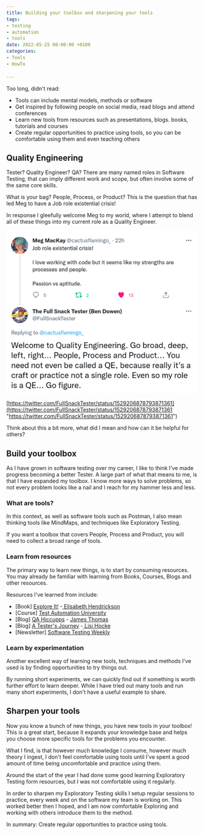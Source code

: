 ```yaml
---
title: Building your toolbox and sharpening your tools
tags:
- testing
- automation
- tools
date: 2022-05-25 00:00:00 +0100
categories:
- Tools
- HowTo

---
```

Too long, didn't read:

* Tools can include mental models, methods or software
* Get inspired by following people on social media, read blogs and attend conferences
* Learn new tools from resources such as presentations, blogs. books, tutorials and courses
* Create regular opportunities to practice using tools, so you can be comfortable using them and even teaching others

## Quality Engineering

Tester? Quality Engineer? QA? There are many named roles in Software Testing, that can imply different work and scope, but often involve some of the same core skills.

What is your bag? People, Process, or Product? This is the question that has led Meg to have a Job role existential crisis!

In response I gleefully welcome Meg to my world, where I attempt to blend all of these things into my current role as a Quality Engineer.

![Tweet about Quality Engineering](/uploads/screenshot-from-2022-05-25-18-27-24.png "Tweet")

[https://twitter.com/FullSnackTester/status/1529206878793871361](https://twitter.com/FullSnackTester/status/1529206878793871361 "https://twitter.com/FullSnackTester/status/1529206878793871361")

Think about this a bit more, what did I mean and how can it be helpful for others?

## Build your toolbox

As I have grown in software testing over my career, I like to think I've made progress becoming a better Tester. A large part of what that means to me, is that I have expanded my toolbox. I know more ways to solve problems, so not every problem looks like a nail and I reach for my hammer less and less.

### What are tools?

In this context, as well as software tools such as Postman, I also mean thinking tools like MindMaps, and techniques like Exploratory Testing.

If you want a toolbox that covers People, Process and Product, you will need to collect a broad range of tools.

### Learn from resources

The primary way to learn new things, is to start by consuming resources. You may already be familiar with learning from Books, Courses, Blogs and other resources.

Resources I've learned from include:

* \[Book\] [Explore It!](https://www.amazon.co.uk/Explore-Increase-Confidence-Exploratory-Testing/dp/1937785025) -[ Elisabeth Hendrickson](https://twitter.com/testobsessed)
* \[Course\] [Test Automation University](https://testautomationu.applitools.com/)
* \[Blog\] [QA Hiccupps](https://qahiccupps.blogspot.com/) - [James Thomas](https://twitter.com/qahiccupps)
* \[Blog\] [A Tester's Journey]() -[ Lisi Hocke](https://twitter.com/lisihocke)
* \[Newsletter\] [Software Testing Weekly](https://softwaretestingweekly.com/)

### Learn by experimentation

Another excellent way of learning new tools, techniques and methods I've used is by finding opportunities to try things out.

By running short experiments, we can quickly find out if something is worth further effort to learn deeper. While I have tried out many tools and run many short experiments, I don't have a useful example to share.

## Sharpen your tools

Now you know a bunch of new things, you have new tools in your toolbox! This is a great start, because it expands your knowledge base and helps you choose more specific tools for the problems you encounter.

What I find, is that however much knowledge I consume, however much theory I ingest, I don't feel comfortable using tools until I've spent a good amount of time being uncomfortable and practice using them.

Around the start of the year I had done some good learning Exploratory Testing form resources, but I was not comfortable using it regularly.

In order to sharpen my Exploratory Testing skills I setup regular sessions to practice, every week and on the software my team is working on. This worked better then I hoped, and I am now comfortable Exploring and working with others introduce them to the method.

In summary: Create regular opportunities to practice using tools.